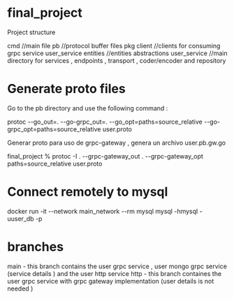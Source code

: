 # final_project

Project structure 

cmd //main file
pb //protocol buffer files 
pkg
    client //clients for consuming grpc service 
    user_service
        entities //entities abstractions 
    user_service //main directory for services , endpoints , transport , coder/encoder and repository


# Generate proto files

Go to the pb directory and use the following command :

protoc --go_out=. --go-grpc_out=. --go_opt=paths=source_relative --go-grpc_opt=paths=source_relative user.proto

Generar proto para uso de grpc-gateway , genera un archivo user.pb.gw.go 

final_project % protoc -I . --grpc-gateway_out . --grpc-gateway_opt paths=source_relative user.proto

# Connect remotely to mysql

docker run -it --network main_network --rm mysql mysql -hmysql -uuser_db -p

# branches 
main - this branch contains the user grpc service , user mongo grpc service (service details ) and the user http service 
http - this branch containes the user grpc service with grpc gateway implementation (user details is not needed )



